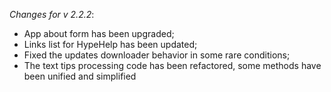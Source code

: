 _Changes for v 2.2.2_: 
- App about form has been upgraded;
- Links list for HypeHelp has been updated;
- Fixed the updates downloader behavior in some rare conditions;
- The text tips processing code has been refactored, some methods have been unified and simplified
